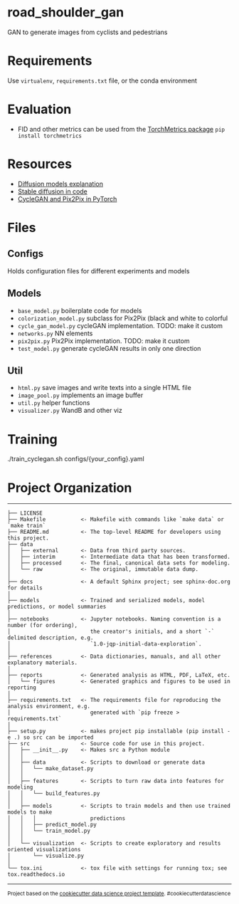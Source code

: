 road_shoulder_gan
==============================

GAN to generate images from cyclists and pedestrians

# Requirements

Use `virtualenv`, `requirements.txt` file, or the conda environment

# Evaluation

- FID and other metrics can be used from the [TorchMetrics package](https://github.com/Lightning-AI/torchmetrics) `pip install torchmetrics`

# Resources
- [Diffusion models explanation](https://www.youtube.com/watch?v=1CIpzeNxIhU)
- [Stable diffusion in code](https://www.youtube.com/watch?v=-lz30by8-sU)
- [CycleGAN and Pix2Pix in PyTorch](https://github.com/junyanz/pytorch-CycleGAN-and-pix2pix)

# Files

## Configs
Holds configuration files for different experiments and models

## Models
- `base_model.py` boilerplate code for models
- `colorization_model.py` subclass for Pix2Pix (black and white to colorful
- `cycle_gan_model.py` cycleGAN implementation. TODO: make it custom
- `networks.py` NN elements
- `pix2pix.py` Pix2Pix implementation. TODO: make it custom
- `test_model.py` generate cycleGAN results in only one direction

## Util
- `html.py` save images and write texts into a single HTML file
- `image_pool.py` implements an image buffer
- `util.py` helper functions
- `visualizer.py` WandB and other viz

# Training
./train_cyclegan.sh configs/{your_config}.yaml

# Project Organization
------------

    ├── LICENSE
    ├── Makefile           <- Makefile with commands like `make data` or `make train`
    ├── README.md          <- The top-level README for developers using this project.
    ├── data
    │   ├── external       <- Data from third party sources.
    │   ├── interim        <- Intermediate data that has been transformed.
    │   ├── processed      <- The final, canonical data sets for modeling.
    │   └── raw            <- The original, immutable data dump.
    │
    ├── docs               <- A default Sphinx project; see sphinx-doc.org for details
    │
    ├── models             <- Trained and serialized models, model predictions, or model summaries
    │
    ├── notebooks          <- Jupyter notebooks. Naming convention is a number (for ordering),
    │                         the creator's initials, and a short `-` delimited description, e.g.
    │                         `1.0-jqp-initial-data-exploration`.
    │
    ├── references         <- Data dictionaries, manuals, and all other explanatory materials.
    │
    ├── reports            <- Generated analysis as HTML, PDF, LaTeX, etc.
    │   └── figures        <- Generated graphics and figures to be used in reporting
    │
    ├── requirements.txt   <- The requirements file for reproducing the analysis environment, e.g.
    │                         generated with `pip freeze > requirements.txt`
    │
    ├── setup.py           <- makes project pip installable (pip install -e .) so src can be imported
    ├── src                <- Source code for use in this project.
    │   ├── __init__.py    <- Makes src a Python module
    │   │
    │   ├── data           <- Scripts to download or generate data
    │   │   └── make_dataset.py
    │   │
    │   ├── features       <- Scripts to turn raw data into features for modeling
    │   │   └── build_features.py
    │   │
    │   ├── models         <- Scripts to train models and then use trained models to make
    │   │   │                 predictions
    │   │   ├── predict_model.py
    │   │   └── train_model.py
    │   │
    │   └── visualization  <- Scripts to create exploratory and results oriented visualizations
    │       └── visualize.py
    │
    └── tox.ini            <- tox file with settings for running tox; see tox.readthedocs.io


--------

<p><small>Project based on the <a target="_blank" href="https://drivendata.github.io/cookiecutter-data-science/">cookiecutter data science project template</a>. #cookiecutterdatascience</small></p>
